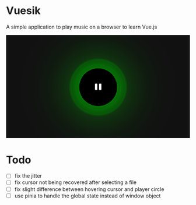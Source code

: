 # Vuesik

A simple application to play music on a browser to learn Vue.js

![sample image of Vuesik playing](./cover.png)

# Todo

- [ ] fix the jitter
- [ ] fix cursor not being recovered after selecting a file
- [ ] fix slight difference between hovering cursor and player circle
- [ ] use pinia to handle the global state instead of window object
